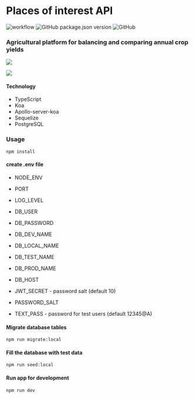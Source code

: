 # Places of interest API

![workflow](https://github.com/penhersky/agrarspace/actions/workflows/ci.yml/badge.svg) ![GitHub package.json version](https://img.shields.io/github/package-json/v/penhersky/agrarspace) ![GitHub](https://img.shields.io/github/license/penhersky/agrarspace)

### Agricultural platform for balancing and comparing annual crop yields

![](https://storage.pixteller.com/designs/designs-images/2021-11-07/02/agrarspace-v1-1-6187c189b6c83.png)

![](https://cdn.pixabay.com/photo/2021/08/09/17/08/combine-harvester-6533855_960_720.jpg)

#### Technology

- TypeScript
- Koa
- Apollo-server-koa
- Sequelize
- PostgreSQL

### Usage

```
npm install
```

#### create .env file

- NODE_ENV
- PORT
- LOG_LEVEL

- DB_USER
- DB_PASSWORD
- DB_DEV_NAME
- DB_LOCAL_NAME
- DB_TEST_NAME
- DB_PROD_NAME
- DB_HOST

- JWT_SECRET - password salt (default 10)

- PASSWORD_SALT

- TEXT_PASS - password for test users (default 12345@A)

#### Migrate database tables

```
npm run migrate:local
```

#### Fill the database with test data

```
npm run seed:local
```

#### Run app for development

```
npm run dev
```
